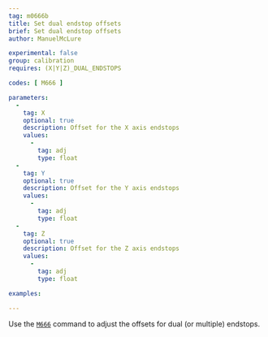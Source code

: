 ```yaml
---
tag: m0666b
title: Set dual endstop offsets
brief: Set dual endstop offsets
author: ManuelMcLure

experimental: false
group: calibration
requires: (X|Y|Z)_DUAL_ENDSTOPS

codes: [ M666 ]

parameters:
  -
    tag: X
    optional: true
    description: Offset for the X axis endstops
    values:
      -
        tag: adj
        type: float
  -
    tag: Y
    optional: true
    description: Offset for the Y axis endstops
    values:
      -
        tag: adj
        type: float
  -
    tag: Z
    optional: true
    description: Offset for the Z axis endstops
    values:
      -
        tag: adj
        type: float

examples:

---
```


Use the [`M666`](/docs/gcode/M666.html) command to adjust the offsets for dual (or multiple) endstops.

